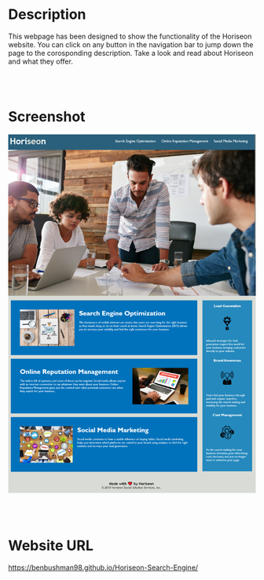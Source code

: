 # Description
This webpage has been designed to show the functionality of the Horiseon website. You can click on any button in the navigation bar to jump down the page to the corosponding description. Take a look and read about Horiseon and what they offer.

<br></br>

# Screenshot
![Screenshot of what the webpage looks like](./Assets/Screenshot.png)

<br></br>

# Website URL
https://benbushman98.github.io/Horiseon-Search-Engine/